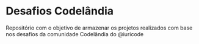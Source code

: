 # Desafios Codelândia

<p>
  Repositório com o objetivo de armazenar os projetos realizados com base nos desafios da comunidade Codelândia do @iuricode
</p>
